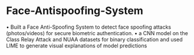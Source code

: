 # Face-Antispoofing-System
• Built a Face Anti-Spoofing System to detect face spoofing attacks (photos/videos) for secure biometric authentication. • a CNN model on the Class Relay Attack and NUAA datasets for binary classification and used LIME to generate visual explanations of model predictions 
